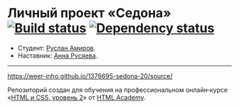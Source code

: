 # Личный проект «Седона» [![Build status][travis-image]][travis-url] [![Dependency status][dependency-image]][dependency-url]

* Студент: [Руслан Амиров](https://up.htmlacademy.ru/adaptive/20/user/1376695).
* Наставник: [Анна Русяева](https://htmlacademy.ru/profile/vanillawulf).

---
https://weer-inho.github.io/1376695-sedona-20/source/

Репозиторий создан для обучения на профессиональном онлайн‑курсе «[HTML и CSS, уровень 2](https://htmlacademy.ru/intensive/adaptive)» от [HTML Academy](https://htmlacademy.ru).

[travis-image]: https://travis-ci.com/htmlacademy-adaptive/1376695-sedona-20.svg?branch=master
[travis-url]: https://travis-ci.com/htmlacademy-adaptive/1376695-sedona-20
[dependency-image]: https://david-dm.org/htmlacademy-adaptive/1376695-sedona-20/dev-status.svg?style=flat-square
[dependency-url]: https://david-dm.org/htmlacademy-adaptive/1376695-sedona-20?type=dev
